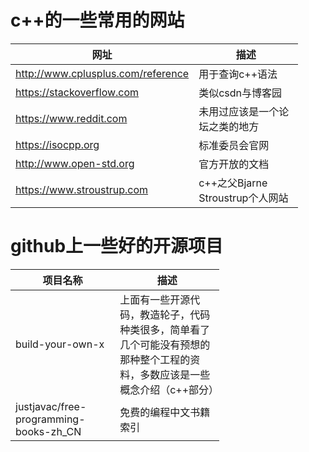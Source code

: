 <!--
 * @Author: your name
 * @Date: 2021-08-11 23:21:26
 * @LastEditTime: 2022-10-20 18:17:42
 * @LastEditors: Please set LastEditors
 * @Description: In User Settings Edit
 * @FilePath: /github/harpseal/学习笔记/c++/常用的网站.md
-->
<!--
markdown表格配置开始
-->
<style>
table th:first-of-type {
    width: 4cm;
}
table th:nth-of-type(2) {
    width: 4cm;
}
</style>
<!--
<style>
table th:first-of-type {
    width: 30%;
}
table th:nth-of-type(2) {
    width: 70%;
}
</style>

-->
<!--
markdown表格配置结束
-->
# **c++的一些常用的网站**





|  网址  | 描述 |
|  ----  | ----  |
|http://www.cplusplus.com/reference|    用于查询c++语法|
|https://stackoverflow.com|             类似csdn与博客园|
|https://www.reddit.com|                未用过应该是一个论坛之类的地方|
|https://isocpp.org|                    标准委员会官网|
|http://www.open-std.org|               官方开放的文档|
|https://www.stroustrup.com|            c++之父Bjarne Stroustrup个人网站|


# **github上一些好的开源项目**


| 项目名称 | 描述 |
| ---- | ----  |
|build-your-own-x|上面有一些开源代码，教造轮子，代码种类很多，简单看了几个可能没有预想的那种整个工程的资料，多数应该是一些概念介绍（c++部分）|
|justjavac/free-programming-books-zh_CN|免费的编程中文书籍索引|

